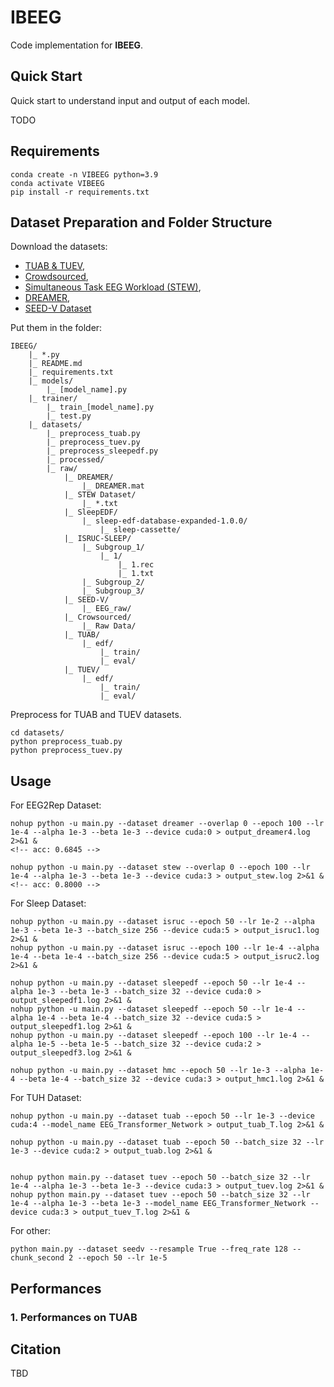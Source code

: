 # IBEEG

Code implementation for **IBEEG**.


<!-- ## Abstract

TODO -->


## Quick Start

Quick start to understand input and output of each model.

TODO



## Requirements

```
conda create -n VIBEEG python=3.9
conda activate VIBEEG
pip install -r requirements.txt
```

## Dataset Preparation and Folder Structure

Download the datasets:
- [TUAB & TUEV](https://isip.piconepress.com/projects/nedc/html/tuh_eeg/), 
- [Crowdsourced](https://osf.io/9bvgh/), 
- [Simultaneous Task EEG Workload (STEW)](https://ieee-dataport.org/open-access/stew-simultaneous-task-eeg-workload-dataset), 
- [DREAMER](https://zenodo.org/records/546113), 
- [SEED-V Dataset](https://bcmi.sjtu.edu.cn/home/seed/seed-v.html) 

Put them in the folder:
```
IBEEG/
    |_ *.py
    |_ README.md
    |_ requirements.txt
    |_ models/
        |_ [model_name].py
    |_ trainer/
        |_ train_[model_name].py
        |_ test.py
    |_ datasets/
        |_ preprocess_tuab.py
        |_ preprocess_tuev.py
        |_ preprocess_sleepedf.py
        |_ processed/
        |_ raw/
            |_ DREAMER/
                |_ DREAMER.mat
            |_ STEW Dataset/
                |_ *.txt
            |_ SleepEDF/
                |_ sleep-edf-database-expanded-1.0.0/
                    |_ sleep-cassette/
            |_ ISRUC-SLEEP/
                |_ Subgroup_1/
                    |_ 1/
                        |_ 1.rec
                        |_ 1.txt
                |_ Subgroup_2/
                |_ Subgroup_3/
            |_ SEED-V/
                |_ EEG_raw/
            |_ Crowsourced/
                |_ Raw Data/
            |_ TUAB/
                |_ edf/
                    |_ train/
                    |_ eval/
            |_ TUEV/
                |_ edf/
                    |_ train/
                    |_ eval/
```

Preprocess for TUAB and TUEV datasets.
```
cd datasets/
python preprocess_tuab.py
python preprocess_tuev.py
```

## Usage

For EEG2Rep Dataset:
```
nohup python -u main.py --dataset dreamer --overlap 0 --epoch 100 --lr 1e-4 --alpha 1e-3 --beta 1e-3 --device cuda:0 > output_dreamer4.log 2>&1 &
<!-- acc: 0.6845 -->

nohup python -u main.py --dataset stew --overlap 0 --epoch 100 --lr 1e-4 --alpha 1e-3 --beta 1e-3 --device cuda:3 > output_stew.log 2>&1 &
<!-- acc: 0.8000 -->
```

For Sleep Dataset:
```
nohup python -u main.py --dataset isruc --epoch 50 --lr 1e-2 --alpha 1e-3 --beta 1e-3 --batch_size 256 --device cuda:5 > output_isruc1.log 2>&1 &
nohup python -u main.py --dataset isruc --epoch 100 --lr 1e-4 --alpha 1e-4 --beta 1e-4 --batch_size 256 --device cuda:5 > output_isruc2.log 2>&1 &

nohup python -u main.py --dataset sleepedf --epoch 50 --lr 1e-4 --alpha 1e-3 --beta 1e-3 --batch_size 32 --device cuda:0 > output_sleepedf1.log 2>&1 &
nohup python -u main.py --dataset sleepedf --epoch 50 --lr 1e-4 --alpha 1e-4 --beta 1e-4 --batch_size 32 --device cuda:5 > output_sleepedf1.log 2>&1 &
nohup python -u main.py --dataset sleepedf --epoch 100 --lr 1e-4 --alpha 1e-5 --beta 1e-5 --batch_size 32 --device cuda:2 > output_sleepedf3.log 2>&1 &

nohup python -u main.py --dataset hmc --epoch 50 --lr 1e-3 --alpha 1e-4 --beta 1e-4 --batch_size 32 --device cuda:3 > output_hmc1.log 2>&1 &
```



For TUH Dataset:
```
nohup python -u main.py --dataset tuab --epoch 50 --lr 1e-3 --device cuda:4 --model_name EEG_Transformer_Network > output_tuab_T.log 2>&1 &

nohup python -u main.py --dataset tuab --epoch 50 --batch_size 32 --lr 1e-3 --device cuda:2 > output_tuab.log 2>&1 &


nohup python main.py --dataset tuev --epoch 50 --batch_size 32 --lr 1e-4 --alpha 1e-3 --beta 1e-3 --device cuda:3 > output_tuev.log 2>&1 &
nohup python main.py --dataset tuev --epoch 50 --batch_size 32 --lr 1e-4 --alpha 1e-3 --beta 1e-3 --model_name EEG_Transformer_Network --device cuda:3 > output_tuev_T.log 2>&1 &
```




For other:
```
python main.py --dataset seedv --resample True --freq_rate 128 --chunk_second 2 --epoch 50 --lr 1e-5
```

## Performances

### 1. Performances on TUAB



## Citation

TBD